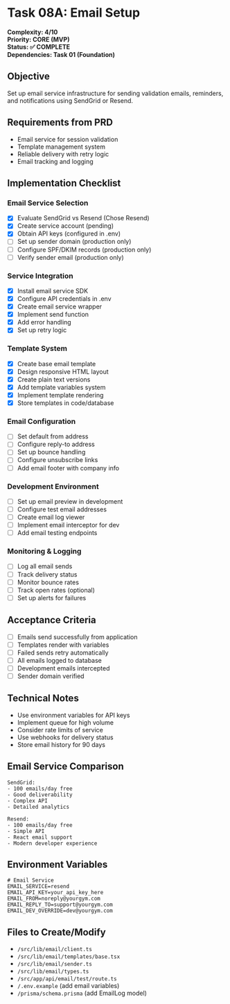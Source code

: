 # Task 08A: Email Setup

**Complexity: 4/10**  
**Priority: CORE (MVP)**  
**Status: ✅ COMPLETE**  
**Dependencies: Task 01 (Foundation)**

## Objective
Set up email service infrastructure for sending validation emails, reminders, and notifications using SendGrid or Resend.

## Requirements from PRD
- Email service for session validation
- Template management system
- Reliable delivery with retry logic
- Email tracking and logging

## Implementation Checklist

### Email Service Selection
- [x] Evaluate SendGrid vs Resend (Chose Resend)
- [x] Create service account (pending)
- [x] Obtain API keys (configured in .env)
- [ ] Set up sender domain (production only)
- [ ] Configure SPF/DKIM records (production only)
- [ ] Verify sender email (production only)

### Service Integration
- [x] Install email service SDK
- [x] Configure API credentials in .env
- [x] Create email service wrapper
- [x] Implement send function
- [x] Add error handling
- [x] Set up retry logic

### Template System
- [x] Create base email template
- [x] Design responsive HTML layout
- [x] Create plain text versions
- [x] Add template variables system
- [x] Implement template rendering
- [x] Store templates in code/database

### Email Configuration
- [ ] Set default from address
- [ ] Configure reply-to address
- [ ] Set up bounce handling
- [ ] Configure unsubscribe links
- [ ] Add email footer with company info

### Development Environment
- [ ] Set up email preview in development
- [ ] Configure test email addresses
- [ ] Create email log viewer
- [ ] Implement email interceptor for dev
- [ ] Add email testing endpoints

### Monitoring & Logging
- [ ] Log all email sends
- [ ] Track delivery status
- [ ] Monitor bounce rates
- [ ] Track open rates (optional)
- [ ] Set up alerts for failures

## Acceptance Criteria
- [ ] Emails send successfully from application
- [ ] Templates render with variables
- [ ] Failed sends retry automatically
- [ ] All emails logged to database
- [ ] Development emails intercepted
- [ ] Sender domain verified

## Technical Notes
- Use environment variables for API keys
- Implement queue for high volume
- Consider rate limits of service
- Use webhooks for delivery status
- Store email history for 90 days

## Email Service Comparison
```
SendGrid:
- 100 emails/day free
- Good deliverability
- Complex API
- Detailed analytics

Resend:
- 100 emails/day free
- Simple API
- React email support
- Modern developer experience
```

## Environment Variables
```env
# Email Service
EMAIL_SERVICE=resend
EMAIL_API_KEY=your_api_key_here
EMAIL_FROM=noreply@yourgym.com
EMAIL_REPLY_TO=support@yourgym.com
EMAIL_DEV_OVERRIDE=dev@yourgym.com
```

## Files to Create/Modify
- `/src/lib/email/client.ts`
- `/src/lib/email/templates/base.tsx`
- `/src/lib/email/sender.ts`
- `/src/lib/email/types.ts`
- `/src/app/api/email/test/route.ts`
- `/.env.example` (add email variables)
- `/prisma/schema.prisma` (add EmailLog model)